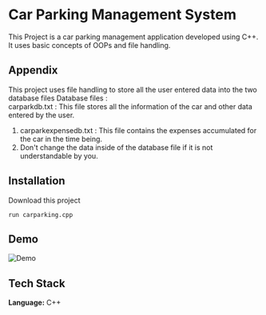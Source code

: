 
# Car Parking Management System

This Project is a car parking management application developed using C++. It uses basic concepts of OOPs and file handling.

## Appendix

This project uses file handling to store all the user entered data into the two database files
Database files : </br>
carparkdb.txt : This file stores all the information of the car and other data entered by the user. </br>
1. carparkexpensedb.txt : This file contains the expenses accumulated for the car in the time being. </br>
2. Don't change the data inside of the database file if it is not understandable by you.


## Installation

Download this project

```
run carparking.cpp
```
    
## Demo

![Demo](https://github.com/amanhex/Car-Parking-Management-System/blob/main/demo.gif)

## Tech Stack

**Language:** C++
